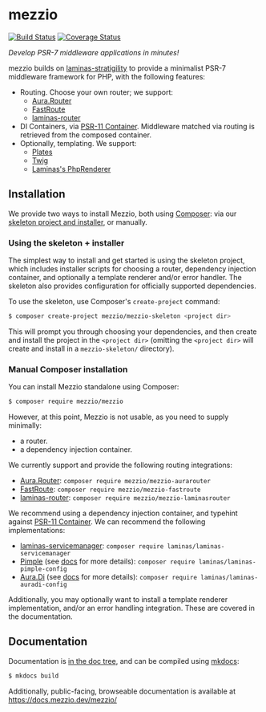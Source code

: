 # mezzio

[![Build Status](https://travis-ci.com/mezzio/mezzio.svg?branch=master)](https://travis-ci.com/mezzio/mezzio)
[![Coverage Status](https://coveralls.io/repos/github/mezzio/mezzio/badge.svg?branch=master)](https://coveralls.io/github/mezzio/mezzio?branch=master)

*Develop PSR-7 middleware applications in minutes!*

mezzio builds on [laminas-stratigility](https://github.com/laminas/laminas-stratigility)
to provide a minimalist PSR-7 middleware framework for PHP, with the following
features:

- Routing. Choose your own router; we support:
    - [Aura.Router](https://github.com/auraphp/Aura.Router)
    - [FastRoute](https://github.com/nikic/FastRoute)
    - [laminas-router](https://github.com/mezzio/mezzio-router)
- DI Containers, via [PSR-11 Container](https://github.com/php-fig/container).
  Middleware matched via routing is retrieved from the composed container.
- Optionally, templating. We support:
    - [Plates](http://platesphp.com/)
    - [Twig](http://twig.sensiolabs.org/)
    - [Laminas's PhpRenderer](https://github.com/laminas/laminas-view)

## Installation

We provide two ways to install Mezzio, both using
[Composer](https://getcomposer.org): via our
[skeleton project and installer](https://github.com/mezzio/mezzio-skeleton),
or manually.

### Using the skeleton + installer

The simplest way to install and get started is using the skeleton project, which
includes installer scripts for choosing a router, dependency injection
container, and optionally a template renderer and/or error handler. The skeleton
also provides configuration for officially supported dependencies.

To use the skeleton, use Composer's `create-project` command:

```bash
$ composer create-project mezzio/mezzio-skeleton <project dir>
```

This will prompt you through choosing your dependencies, and then create and
install the project in the `<project dir>` (omitting the `<project dir>` will
create and install in a `mezzio-skeleton/` directory).

### Manual Composer installation

You can install Mezzio standalone using Composer:

```bash
$ composer require mezzio/mezzio
```

However, at this point, Mezzio is not usable, as you need to supply
minimally:

- a router.
- a dependency injection container.

We currently support and provide the following routing integrations:

- [Aura.Router](https://github.com/auraphp/Aura.Router):
  `composer require mezzio/mezzio-aurarouter`
- [FastRoute](https://github.com/nikic/FastRoute):
  `composer require mezzio/mezzio-fastroute`
- [laminas-router](https://github.com/mezzio/mezzio-router):
  `composer require mezzio/mezzio-laminasrouter`

We recommend using a dependency injection container, and typehint against
[PSR-11 Container](https://github.com/php-fig/container). We
can recommend the following implementations:

- [laminas-servicemanager](https://github.com/laminas/laminas-servicemanager):
  `composer require laminas/laminas-servicemanager`
- [Pimple](https://github.com/silexphp/Pimple) (see [docs](docs/book/features/container/pimple.md) for more details):
  `composer require laminas/laminas-pimple-config`
- [Aura.Di](https://github.com/auraphp/Aura.Di) (see [docs](docs/book/features/container/aura-di.md) for more details):
  `composer require laminas/laminas-auradi-config`

Additionally, you may optionally want to install a template renderer
implementation, and/or an error handling integration. These are covered in the
documentation.

## Documentation

Documentation is [in the doc tree](docs/book/), and can be compiled using [mkdocs](https://www.mkdocs.org):

```bash
$ mkdocs build
```

Additionally, public-facing, browseable documentation is available at
https://docs.mezzio.dev/mezzio/
